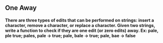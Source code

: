 ## One Away

#### There are three types of edits that can be performed on strings: insert a character, remove a character, or replace a character. Given two strings, write a function to check if they are one edit (or zero edits) away. Ex: pale, ple true; pales, pale -> true; pale, bale -> true; pale, bae -> false 
